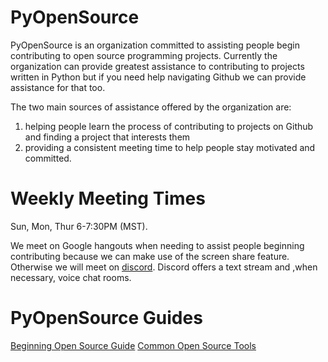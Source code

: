 # PyOpenSource

PyOpenSource is an organization committed to assisting people begin
contributing to open source programming projects. Currently the organization
can provide greatest assistance to contributing to projects written in Python
but if you need help navigating Github we can provide assistance for that too.

The two main sources of assistance offered by the organization are:

1. helping people learn the process of contributing to projects on Github and
   finding a project that interests them
2. providing a consistent meeting time to help people stay motivated and
   committed.

# Weekly Meeting Times

Sun, Mon, Thur 6-7:30PM (MST).

We meet on Google hangouts when needing to assist people beginning contributing
because we can make use of the screen share feature. Otherwise we will meet on
[discord](https://discord.gg/5eY6Y8u). Discord offers a text stream and ,when
necessary, voice chat rooms.

# PyOpenSource Guides

[Beginning Open Source Guide](./beginning_open_source.md)
[Common Open Source Tools](./open_source_tools.md)
